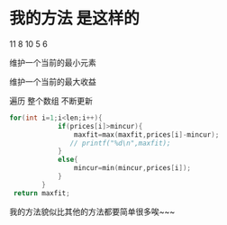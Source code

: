 # 我的方法  是这样的


11 8   10  5   6


维护一个当前的最小元素 

维护一个当前的最大收益   

遍历 整个数组  不断更新   

```cpp
for(int i=1;i<len;i++){
            if(prices[i]>mincur){
                maxfit=max(maxfit,prices[i]-mincur);
               // printf("%d\n",maxfit);
            }
            else{
                mincur=min(mincur,prices[i]);
            }
        }
 return maxfit;

```

我的方法貌似比其他的方法都要简单很多唉~~~
